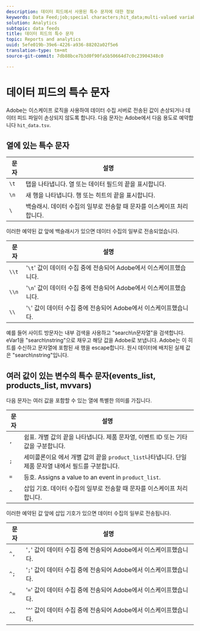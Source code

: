 ```yaml
---
description: 데이터 피드에서 사용된 특수 문자에 대한 정보
keywords: Data Feed;job;special characters;hit_data;multi-valued variables;events_list;products_list;mvvars
solution: Analytics
subtopic: data feeds
title: 데이터 피드의 특수 문자
topic: Reports and analytics
uuid: 5efe019b-39e6-4226-a936-88202a02f5e6
translation-type: tm+mt
source-git-commit: 7db88bce7b3d0f90fa5b50664d7c0c23904348c0

---
```



# 데이터 피드의 특수 문자

Adobe는 이스케이프 로직을 사용하여 데이터 수집 서버로 전송된 값이 손상되거나 데이터 피드 파일이 손상되지 않도록 합니다. 다음 문자는 Adobe에서 다음 용도로 예약합니다 `hit_data.tsv`.

## 열에 있는 특수 문자

| 문자 | 설명 |
|--- |--- |
| `\t` | 탭을 나타냅니다. 열 또는 데이터 필드의 끝을 표시합니다. |
| `\n` | 새 행을 나타냅니다. 행 또는 히트의 끝을 표시합니다. |
| `\` | 백슬래시. 데이터 수집의 일부로 전송할 때 문자를 이스케이프 처리합니다. |

이러한 예약된 값 앞에 백슬래시가 있으면 데이터 수집의 일부로 전송되었습니다.

| 문자 | 설명 |
|--- |--- |
| `\\t` | '`\t`' 값이 데이터 수집 중에 전송되어 Adobe에서 이스케이프했습니다. |
| `\\n` | '`\n`' 값이 데이터 수집 중에 전송되어 Adobe에서 이스케이프했습니다. |
| `\\` | '`\`' 값이 데이터 수집 중에 전송되어 Adobe에서 이스케이프했습니다. |

예를 들어 사이트 방문자는 내부 검색을 사용하고 "search\n문자열"을 검색합니다. eVar1을 "search\nstring"으로 채우고 해당 값을 Adobe로 보냅니다. Adobe는 이 히트를 수신하고 문자열에 포함된 새 행을 escape합니다. 원시 데이터에 배치된 실제 값은 "search\\nstring"입니다.

## 여러 값이 있는 변수의 특수 문자(events_list, products_list, mvvars)

다음 문자는 여러 값을 포함할 수 있는 열에 특별한 의미를 가집니다.

| 문자 | 설명 |
|--- |--- |
| `,` | 쉼표. 개별 값의 끝을 나타냅니다. 제품 문자열, 이벤트 ID 또는 기타 값을 구분합니다. |
| `;` | 세미콜론이요 에서 개별 값의 끝을 `product_list`나타냅니다. 단일 제품 문자열 내에서 필드를 구분합니다. |
| `=` | 등호. Assigns a value to an event in `product_list`. |
| `^` | 삽입 기호. 데이터 수집의 일부로 전송할 때 문자를 이스케이프 처리합니다. |

이러한 예약된 값 앞에 삽입 기호가 있으면 데이터 수집의 일부로 전송됩니다.

| 문자 | 설명 |
|--- |--- |
| `^,` | '`,`' 값이 데이터 수집 중에 전송되어 Adobe에서 이스케이프했습니다. |
| `^;` | '`;`' 값이 데이터 수집 중에 전송되어 Adobe에서 이스케이프했습니다. |
| `^=` | '`=`' 값이 데이터 수집 중에 전송되어 Adobe에서 이스케이프했습니다. |
| `^^` | '`^`' 값이 데이터 수집 중에 전송되어 Adobe에서 이스케이프했습니다. |
